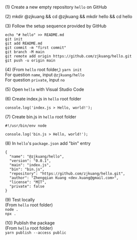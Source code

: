 (1) Create a new empty repository `hello` on GitHub

(2) mkdir @zjkuang && cd @zjkuang && mkdir hello && cd hello

(3) Follow the setup sequence provided by GitHub
```
echo "# hello" >> README.md
git init
git add README.md
git commit -m "first commit"
git branch -M main
git remote add origin https://github.com/zjkuang/hello.git
git push -u origin main
```

(4) (From `hello` root folder,) `yarn init`  
For question `name`, input `@zjkuang/hello`  
For question `private`, input `no`

(5) Open `hello` with Visual Studio Code

(6) Create index.js in `hello` root folder
```
console.log('index.js > Hello, world!');
```

(7) Create bin.js in `hello` root folder
```
#!/usr/bin/env node

console.log('bin.js > Hello, world!');
```

(8) In `hello`'s `package.json` add "bin" entry
```
{
  "name": "@zjkuang/hello",
  "version": "0.0.1",
  "main": "index.js",
  "bin": "bin.js",
  "repository": "https://github.com/zjkuang/hello.git",
  "author": "Zhengqian Kuang <dev.kuang@gmail.com>",
  "license": "MIT",
  "private": false
}
```

(9) Test locally  
(From `hello` root folder)  
`node .`  
`npx .`

(10) Publish the package  
(From `hello` root folder)  
`yarn publish --access public`
